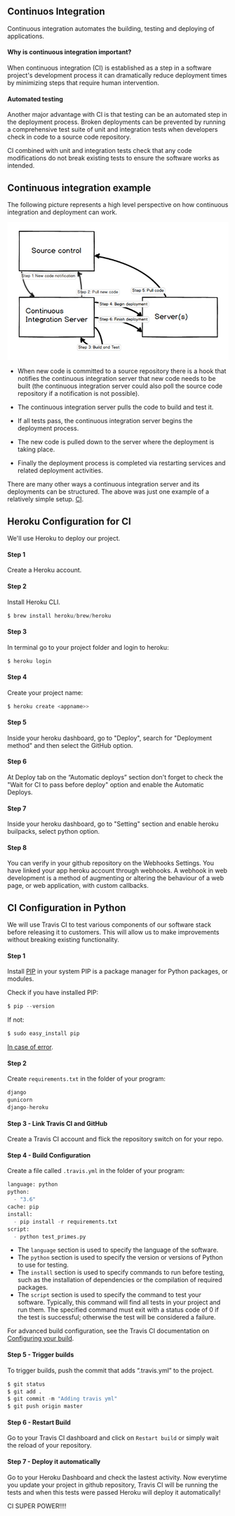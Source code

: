 ## Continuos Integration 

Continuous integration automates the building, testing and deploying of applications.

#### Why is continuous integration important?

When continuous integration (CI) is established as a step in a software project's development process it can dramatically reduce deployment times by minimizing steps that require human intervention.

#### Automated testing

Another major advantage with CI is that testing can be an automated step in the deployment process. Broken deployments can be prevented by running a comprehensive test suite of unit and integration tests when developers check in code to a source code repository.

CI combined with unit and integration tests check that any code modifications do not break existing tests to ensure the software works as intended.

## Continuous integration example

The following picture represents a high level perspective on how continuous integration and deployment can work.

![](https://raw.githubusercontent.com/RubypyCoding/continuos-integration--Python/master/images/continuous-integration.png?raw=true)

- When new code is committed to a source repository there is a hook that notifies the continuous integration server that new code needs to be built (the continuous integration server could also poll the source code repository if a notification is not possible).

- The continuous integration server pulls the code to build and test it. 

- If all tests pass, the continuous integration server begins the deployment process. 

- The new code is pulled down to the server where the deployment is taking place. 

- Finally the deployment process is completed via restarting services and related deployment activities.

There are many other ways a continuous integration server and its deployments can be structured. The above was just one example of a relatively simple setup. [CI](https://www.fullstackpython.com/continuous-integration.html).

## Heroku Configuration for CI

We'll use Heroku to deploy our project.

#### Step 1

Create a Heroku account.

#### Step 2

Install Heroku CLI.

```python
$ brew install heroku/brew/heroku
```

#### Step 3

In terminal go to your project folder and login to heroku:

```python
$ heroku login
```

#### Step 4

Create your project name:

```python
$ heroku create <appname>>
```

#### Step 5

Inside your heroku dashboard, go to "Deploy", search for "Deployment method" and then select the GitHub option.

#### Step 6

At Deploy tab on the “Automatic deploys” section don't forget to check the "Wait for CI to pass before deploy" option and enable the Automatic Deploys.

#### Step 7

Inside your heroku dashboard, go to "Setting" section and enable heroku builpacks, select python option.

#### Step 8

You can verify in your github repository on the Webhooks Settings. You have linked your app heroku account through webhooks. A webhook in web development is a method of augmenting or altering the behaviour of a web page, or web application, with custom callbacks.


## CI Configuration in Python


We will use Travis CI to test various components of our software stack before releasing it to customers. This will allow us to make improvements without breaking existing functionality.

#### Step 1

Install [PIP](https://www.w3schools.com/python/python_pip.asp) in your system PIP is a package manager for Python packages, or modules. 

Check if you have installed PIP:

```python
$ pip --version
```

If not:

```python
$ sudo easy_install pip
```

[In case of error](https://stackoverflow.com/questions/20082935/how-to-install-pip-for-python-3-on-mac-os-x).

#### Step 2

Create `requirements.txt` in the folder of your program:

```python
django
gunicorn
django-heroku
```

#### Step 3 - Link Travis CI and GitHub


Create a Travis CI account and flick the repository switch on for your repo.


#### Step 4 - Build Configuration

Create a file called `.travis.yml` in the folder of your program:

```python
language: python
python:
  - "3.6"
cache: pip
install:
  - pip install -r requirements.txt
script:
  - python test_primes.py
```

- The `language` section is used to specify the language of the software.
- The `python` section is used to specify the version or versions of Python to use for testing.
- The `install` section is used to specify commands to run before testing, such as the installation of dependencies or the compilation of required packages.
- The `script` section is used to specify the command to test your software. Typically, this command will find all tests in your project and run them. The specified command must exit with a status code of 0 if the test is successful; otherwise the test will be considered a failure.


For advanced build configuration, see the Travis CI documentation on [Configuring your build](https://docs.travis-ci.com/user/customizing-the-build/).

#### Step 5 - Trigger builds
To trigger builds,  push the commit that adds “.travis.yml” to the project.

```python
$ git status
$ git add .
$ git commit -m "Adding travis yml"
$ git push origin master
```

#### Step 6 - Restart Build

Go to your Travis CI dashboard and click on `Restart build` or simply wait the reload of your repository.

#### Step 7 - Deploy it automatically

Go to your Heroku Dashboard and check the lastest activity. Now everytime you update your project in github repository, Travis CI will be running the tests and when this tests were passed Heroku will deploy it automatically!

CI SUPER POWER!!!!




